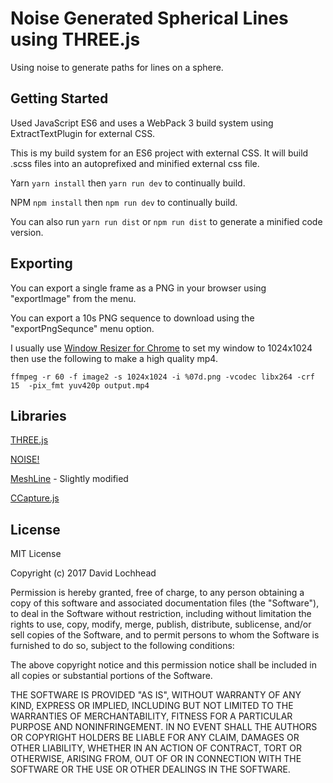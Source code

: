 # Noise Generated Spherical Lines using THREE.js

Using noise to generate paths for lines on a sphere.

## Getting Started
Used JavaScript ES6 and uses a WebPack 3 build system using ExtractTextPlugin for external CSS.

This is my build system for an ES6 project with external CSS. It will build .scss files into an autoprefixed and minified external css file.

Yarn `yarn install` then `yarn run dev` to continually build.

NPM `npm install` then `npm run dev` to continually build.

You can also run `yarn run dist` or `npm run dist` to generate a minified code version.

## Exporting
You can export a single frame as a PNG in your browser using "exportImage" from the menu.

You can export a 10s PNG sequence to download using the "exportPngSequnce" menu option.

I usually use [Window Resizer for Chrome](https://chrome.google.com/webstore/detail/window-resizer/kkelicaakdanhinjdeammmilcgefonfh?hl=en) to set my window to 1024x1024 then use the following to make a high quality mp4.

`ffmpeg -r 60 -f image2 -s 1024x1024 -i %07d.png -vcodec libx264 -crf 15  -pix_fmt yuv420p output.mp4`

## Libraries

[THREE.js](https://threejs.org)

[NOISE!](https://github.com/josephg/noisejs)

[MeshLine](https://github.com/spite/THREE.MeshLine) - Slightly modified

[CCapture.js](https://github.com/spite/ccapture.js)

## License

MIT License

Copyright (c) 2017 David Lochhead

Permission is hereby granted, free of charge, to any person obtaining a copy
of this software and associated documentation files (the "Software"), to deal
in the Software without restriction, including without limitation the rights
to use, copy, modify, merge, publish, distribute, sublicense, and/or sell
copies of the Software, and to permit persons to whom the Software is
furnished to do so, subject to the following conditions:

The above copyright notice and this permission notice shall be included in all
copies or substantial portions of the Software.

THE SOFTWARE IS PROVIDED "AS IS", WITHOUT WARRANTY OF ANY KIND, EXPRESS OR
IMPLIED, INCLUDING BUT NOT LIMITED TO THE WARRANTIES OF MERCHANTABILITY,
FITNESS FOR A PARTICULAR PURPOSE AND NONINFRINGEMENT. IN NO EVENT SHALL THE
AUTHORS OR COPYRIGHT HOLDERS BE LIABLE FOR ANY CLAIM, DAMAGES OR OTHER
LIABILITY, WHETHER IN AN ACTION OF CONTRACT, TORT OR OTHERWISE, ARISING FROM,
OUT OF OR IN CONNECTION WITH THE SOFTWARE OR THE USE OR OTHER DEALINGS IN THE
SOFTWARE.
